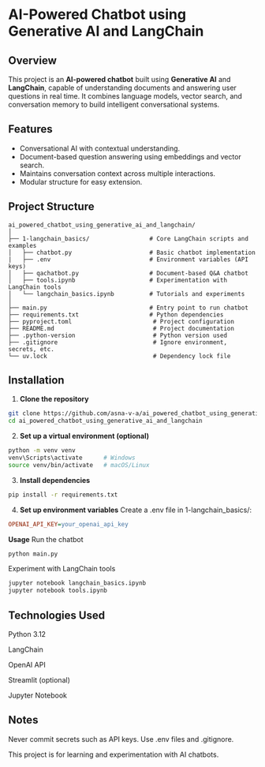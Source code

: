 # AI-Powered Chatbot using Generative AI and LangChain

## Overview
This project is an **AI-powered chatbot** built using **Generative AI** and **LangChain**, capable of understanding documents and answering user questions in real time. It combines language models, vector search, and conversation memory to build intelligent conversational systems.

## Features
- Conversational AI with contextual understanding.
- Document-based question answering using embeddings and vector search.
- Maintains conversation context across multiple interactions.
- Modular structure for easy extension.

## Project Structure

```plaintext
ai_powered_chatbot_using_generative_ai_and_langchain/
│
├── 1-langchain_basics/                 # Core LangChain scripts and examples
│   ├── chatbot.py                      # Basic chatbot implementation
|   ├── .env                            # Environment variables (API keys)
│   ├── qachatbot.py                    # Document-based Q&A chatbot
│   ├── tools.ipynb                     # Experimentation with LangChain tools
│   └── langchain_basics.ipynb          # Tutorials and experiments
│
├── main.py                             # Entry point to run chatbot
├── requirements.txt                    # Python dependencies
├── pyproject.toml                       # Project configuration
├── README.md                            # Project documentation
├── .python-version                      # Python version used
├── .gitignore                           # Ignore environment, secrets, etc.
└── uv.lock                              # Dependency lock file
```

## Installation
1. **Clone the repository**
```bash
git clone https://github.com/asna-v-a/ai_powered_chatbot_using_generative_ai_and_langchain.git
cd ai_powered_chatbot_using_generative_ai_and_langchain
```
2. **Set up a virtual environment (optional)**

```bash
python -m venv venv
venv\Scripts\activate      # Windows
source venv/bin/activate   # macOS/Linux
```
3. **Install dependencies**

```bash
pip install -r requirements.txt
```

4. **Set up environment variables**
Create a .env file in 1-langchain_basics/:

```ini
OPENAI_API_KEY=your_openai_api_key
```

**Usage**
Run the chatbot

```bash
python main.py
```
Experiment with LangChain tools

```bash
jupyter notebook langchain_basics.ipynb
jupyter notebook tools.ipynb
```

## Technologies Used

Python 3.12

LangChain

OpenAI API

Streamlit (optional)

Jupyter Notebook

## Notes

Never commit secrets such as API keys. Use .env files and .gitignore.

This project is for learning and experimentation with AI chatbots.
